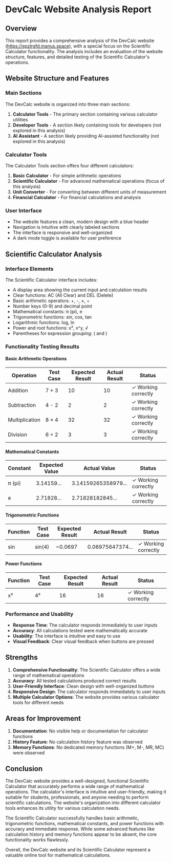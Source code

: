 # DevCalc Website Analysis Report

## Overview
This report provides a comprehensive analysis of the DevCalc website (https://epzlrgfd.manus.space), with a special focus on the Scientific Calculator functionality. The analysis includes an evaluation of the website structure, features, and detailed testing of the Scientific Calculator's operations.

## Website Structure and Features

### Main Sections
The DevCalc website is organized into three main sections:
1. **Calculator Tools** - The primary section containing various calculator utilities
2. **Developer Tools** - A section likely containing tools for developers (not explored in this analysis)
3. **AI Assistant** - A section likely providing AI-assisted functionality (not explored in this analysis)

### Calculator Tools
The Calculator Tools section offers four different calculators:
1. **Basic Calculator** - For simple arithmetic operations
2. **Scientific Calculator** - For advanced mathematical operations (focus of this analysis)
3. **Unit Converter** - For converting between different units of measurement
4. **Financial Calculator** - For financial calculations and analysis

### User Interface
- The website features a clean, modern design with a blue header
- Navigation is intuitive with clearly labeled sections
- The interface is responsive and well-organized
- A dark mode toggle is available for user preference

## Scientific Calculator Analysis

### Interface Elements
The Scientific Calculator interface includes:
- A display area showing the current input and calculation results
- Clear functions: AC (All Clear) and DEL (Delete)
- Basic arithmetic operators: +, -, ×, ÷
- Number keys (0-9) and decimal point
- Mathematical constants: π (pi), e
- Trigonometric functions: sin, cos, tan
- Logarithmic functions: log, ln
- Power and root functions: x², x^y, √
- Parentheses for expression grouping: ( and )

### Functionality Testing Results

#### Basic Arithmetic Operations
| Operation | Test Case | Expected Result | Actual Result | Status |
|-----------|-----------|-----------------|---------------|--------|
| Addition | 7 + 3 | 10 | 10 | ✓ Working correctly |
| Subtraction | 4 - 2 | 2 | 2 | ✓ Working correctly |
| Multiplication | 8 × 4 | 32 | 32 | ✓ Working correctly |
| Division | 6 ÷ 2 | 3 | 3 | ✓ Working correctly |

#### Mathematical Constants
| Constant | Expected Value | Actual Value | Status |
|----------|---------------|--------------|--------|
| π (pi) | 3.14159... | 3.14159265358979... | ✓ Working correctly |
| e | 2.71828... | 2.71828182845... | ✓ Working correctly |

#### Trigonometric Functions
| Function | Test Case | Expected Result | Actual Result | Status |
|----------|-----------|-----------------|---------------|--------|
| sin | sin(4) | ~0.0697 | 0.06975647374... | ✓ Working correctly |

#### Power Functions
| Function | Test Case | Expected Result | Actual Result | Status |
|----------|-----------|-----------------|---------------|--------|
| x² | 4² | 16 | 16 | ✓ Working correctly |

### Performance and Usability
- **Response Time**: The calculator responds immediately to user inputs
- **Accuracy**: All calculations tested were mathematically accurate
- **Usability**: The interface is intuitive and easy to use
- **Visual Feedback**: Clear visual feedback when buttons are pressed

## Strengths
1. **Comprehensive Functionality**: The Scientific Calculator offers a wide range of mathematical operations
2. **Accuracy**: All tested calculations produced correct results
3. **User-Friendly Interface**: Clean design with well-organized buttons
4. **Responsive Design**: The calculator responds immediately to user inputs
5. **Multiple Calculator Options**: The website provides various calculator tools for different needs

## Areas for Improvement
1. **Documentation**: No visible help or documentation for calculator functions
2. **History Feature**: No calculation history feature was observed
3. **Memory Functions**: No dedicated memory functions (M+, M-, MR, MC) were observed

## Conclusion
The DevCalc website provides a well-designed, functional Scientific Calculator that accurately performs a wide range of mathematical operations. The calculator's interface is intuitive and user-friendly, making it suitable for students, professionals, and anyone needing to perform scientific calculations. The website's organization into different calculator tools enhances its utility for various calculation needs.

The Scientific Calculator successfully handles basic arithmetic, trigonometric functions, mathematical constants, and power functions with accuracy and immediate response. While some advanced features like calculation history and memory functions appear to be absent, the core functionality works flawlessly.

Overall, the DevCalc website and its Scientific Calculator represent a valuable online tool for mathematical calculations.
